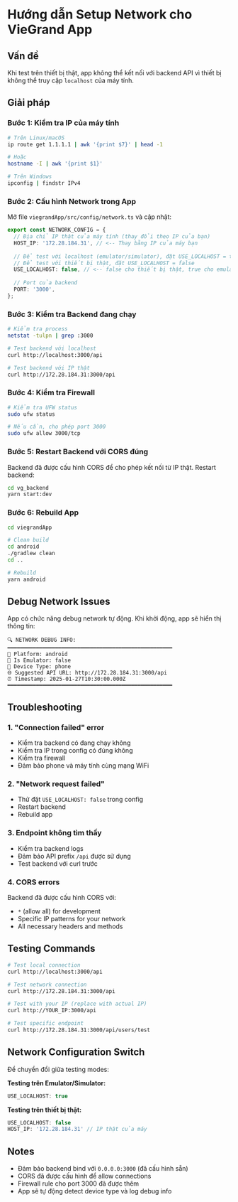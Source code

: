 # Hướng dẫn Setup Network cho VieGrand App

## Vấn đề

Khi test trên thiết bị thật, app không thể kết nối với backend API vì thiết bị không thể truy cập `localhost` của máy tính.

## Giải pháp

### Bước 1: Kiểm tra IP của máy tính

```bash
# Trên Linux/macOS
ip route get 1.1.1.1 | awk '{print $7}' | head -1

# Hoặc
hostname -I | awk '{print $1}'

# Trên Windows
ipconfig | findstr IPv4
```

### Bước 2: Cấu hình Network trong App

Mở file `viegrandApp/src/config/network.ts` và cập nhật:

```typescript
export const NETWORK_CONFIG = {
  // Địa chỉ IP thật của máy tính (thay đổi theo IP của bạn)
  HOST_IP: '172.28.184.31', // <-- Thay bằng IP của máy bạn
  
  // Để test với localhost (emulator/simulator), đặt USE_LOCALHOST = true
  // Để test với thiết bị thật, đặt USE_LOCALHOST = false
  USE_LOCALHOST: false, // <-- false cho thiết bị thật, true cho emulator
  
  // Port của backend
  PORT: '3000',
};
```

### Bước 3: Kiểm tra Backend đang chạy

```bash
# Kiểm tra process
netstat -tulpn | grep :3000

# Test backend với localhost
curl http://localhost:3000/api

# Test backend với IP thật
curl http://172.28.184.31:3000/api
```

### Bước 4: Kiểm tra Firewall

```bash
# Kiểm tra UFW status
sudo ufw status

# Nếu cần, cho phép port 3000
sudo ufw allow 3000/tcp
```

### Bước 5: Restart Backend với CORS đúng

Backend đã được cấu hình CORS để cho phép kết nối từ IP thật. Restart backend:

```bash
cd vg_backend
yarn start:dev
```

### Bước 6: Rebuild App

```bash
cd viegrandApp

# Clean build
cd android
./gradlew clean
cd ..

# Rebuild
yarn android
```

## Debug Network Issues

App có chức năng debug network tự động. Khi khởi động, app sẽ hiển thị thông tin:

```
🔍 NETWORK DEBUG INFO:
━━━━━━━━━━━━━━━━━━━━━━━━━━━━━━━━━━━━━━━━━━━━━━━━━━━━
📱 Platform: android
🤖 Is Emulator: false
📄 Device Type: phone
🌐 Suggested API URL: http://172.28.184.31:3000/api
⏰ Timestamp: 2025-01-27T10:30:00.000Z
━━━━━━━━━━━━━━━━━━━━━━━━━━━━━━━━━━━━━━━━━━━━━━━━━━━━
```

## Troubleshooting

### 1. "Connection failed" error

- Kiểm tra backend có đang chạy không
- Kiểm tra IP trong config có đúng không
- Kiểm tra firewall
- Đảm bảo phone và máy tính cùng mạng WiFi

### 2. "Network request failed"

- Thử đặt `USE_LOCALHOST: false` trong config
- Restart backend
- Rebuild app

### 3. Endpoint không tìm thấy

- Kiểm tra backend logs
- Đảm bảo API prefix `/api` được sử dụng
- Test backend với curl trước

### 4. CORS errors

Backend đã được cấu hình CORS với:
- `*` (allow all) for development
- Specific IP patterns for your network
- All necessary headers and methods

## Testing Commands

```bash
# Test local connection
curl http://localhost:3000/api

# Test network connection  
curl http://172.28.184.31:3000/api

# Test with your IP (replace with actual IP)
curl http://YOUR_IP:3000/api

# Test specific endpoint
curl http://172.28.184.31:3000/api/users/test
```

## Network Configuration Switch

Để chuyển đổi giữa testing modes:

**Testing trên Emulator/Simulator:**
```typescript
USE_LOCALHOST: true
```

**Testing trên thiết bị thật:**
```typescript
USE_LOCALHOST: false
HOST_IP: '172.28.184.31' // IP thật của máy
```

## Notes

- Đảm bảo backend bind với `0.0.0.0:3000` (đã cấu hình sẵn)
- CORS đã được cấu hình để allow connections
- Firewall rule cho port 3000 đã được thêm
- App sẽ tự động detect device type và log debug info 